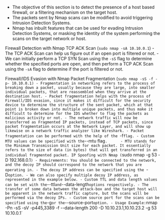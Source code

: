 - The objective of this section is to detect the presence of a host based firewall, or a filtering mechanism on the target host.
- The packets sent by Nmap scans can be modified to avoid triggering Intrusion Detection Systems.
- Nmap has inbuilt features that can be used for evading Intrusion Detection Systems, or masking the identity of the system performing the scans on the target network or host.

Firewall Detection with Nmap
	TCP ACK Scan (`sudo nmap -sA 10.10.0.1`)
		- The TCP ACK Scan can help us figure out if an open port is filtered or not.
		- We can initially perform a TCP SYN Scan using the `-sS` flag to determine whether the specified ports are open, and then perform a TCP ACK Scan using the `-sA` flag to determine if the port is filtered or not.

Firewall/IDS Evasion with Nmap
	Packet Fragmentation (`sudo nmap -sS -f -p- 10.10.0.1)
		- Fragmentation in networking refers to the process of breaking down a packet, usually because they are large, into smaller individual packets, that are reassembled when they arrive at the destination host.
		- Packet fragmentation helps with the process of Firewall/IDS evasion, since it makes it difficult for the security device to determine the structure of the sent packet, which at that point is broken down into multiple unique packets, and thus make it difficult to determine for the IDS whether to flag the packets as malicious activity or not.
		- The network traffic will now be transferred as Fragmented IP packets, instead of TCP packets, since packet fragmentation occurs at the Network Layer, and will show up likewise on a network traffic analyzer like Wireshark.
		- Packet fragmentation can be performed with the help of the `-f` flag.
		- Custom MTU values can be specified with the `--mtu flag`.		
		- MTU stands for the Minimum Transmission Unit size for each packet. It essentially refers to the size of data (in bytes) that will get transferred in an individual fragmented packet.
	 IP Spoofing with Nmap (`sudo nmap -g 53 -D 192.168.0.1`)
		- Requirements: You should be connected to the network, and the decoy IP should correspond to the network that you are operating in.
		- The decoy IP address can be specified using the `-D` option.
		- We can also specify multiple decoy IP address, as represented in the example below.
		- Custom TTL and data length values can be set with the `--ttl` and `--data-length` options respectively.
		- The transfer of some data between the attack-box and the target host will be apparent in the network traffic capture, but the scans will be performed via the decoy IPs.
		- Custom source port for the scans can be specified using the `-g` or the `--source-port` option.
		- Usage Example: `nmap -Pn -sS -sV -p445,3389 -f --data-length 200 -D 10.10.23.1,10.10.23.2 -g 53 10.10.0.1`